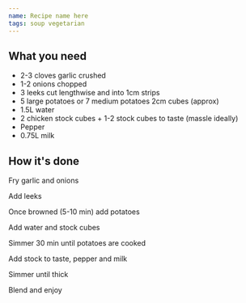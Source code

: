 ```yaml
---
name: Recipe name here
tags: soup vegetarian
---
```


## What you need

* 2-3 cloves garlic crushed
* 1-2 onions chopped
* 3 leeks cut lengthwise and into 1cm strips
* 5 large potatoes or 7 medium potatoes 2cm cubes (approx)
* 1.5L water
* 2 chicken stock cubes + 1-2 stock cubes to taste (massle ideally)
* Pepper
* 0.75L milk

<!-- break -->

## How it's done

Fry garlic and onions

Add leeks

Once browned (5-10 min) add potatoes

Add water and stock cubes

Simmer 30 min until potatoes are cooked

Add stock to taste, pepper and milk

Simmer until thick

Blend and enjoy

